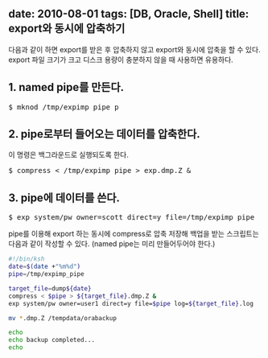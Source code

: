 date: 2010-08-01
tags: [DB, Oracle, Shell]
title: export와 동시에 압축하기
---
다음과 같이 하면 export를 받은 후 압축하지 않고 export와 동시에 압축을 할 수 있다. export 파일 크기가 크고 디스크 용량이 충분하지 않을 때 사용하면 유용하다.
<!-- more -->

## 1. named pipe를 만든다.
<pre class="console">
$ mknod /tmp/expimp_pipe p
</pre>

## 2. pipe로부터 들어오는 데이터를 압축한다.
이 명령은 백그라운드로 실행되도록 한다.

<pre class="console">
$ compress < /tmp/expimp_pipe > exp.dmp.Z &
</pre>

## 3. pipe에 데이터를 쓴다.
<pre class="console">
$ exp system/pw owner=scott direct=y file=/tmp/expimp_pipe
</pre>

pipe를 이용해 export 하는 동시에 compress로 압축 저장해 백업을 받는 스크립트는 다음과 같이 작성할 수 있다. (named pipe는 미리 만들어두어야 한다.)

```sh
#!/bin/ksh
date=$(date +"%m%d")
pipe=/tmp/expimp_pipe

target_file=dump${date}
compress < $pipe > ${target_file}.dmp.Z &
exp system/pw owner=user1 direct=y file=$pipe log=${target_file}.log

mv *.dmp.Z /tempdata/orabackup

echo
echo backup completed...
echo
```
